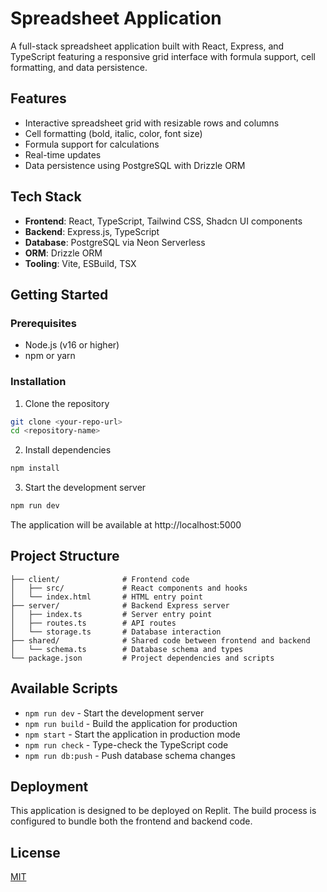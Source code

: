 
# Spreadsheet Application

A full-stack spreadsheet application built with React, Express, and TypeScript featuring a responsive grid interface with formula support, cell formatting, and data persistence.

## Features

- Interactive spreadsheet grid with resizable rows and columns
- Cell formatting (bold, italic, color, font size)
- Formula support for calculations
- Real-time updates
- Data persistence using PostgreSQL with Drizzle ORM

## Tech Stack

- **Frontend**: React, TypeScript, Tailwind CSS, Shadcn UI components
- **Backend**: Express.js, TypeScript
- **Database**: PostgreSQL via Neon Serverless
- **ORM**: Drizzle ORM
- **Tooling**: Vite, ESBuild, TSX

## Getting Started

### Prerequisites

- Node.js (v16 or higher)
- npm or yarn

### Installation

1. Clone the repository
```bash
git clone <your-repo-url>
cd <repository-name>
```

2. Install dependencies
```bash
npm install
```

3. Start the development server
```bash
npm run dev
```

The application will be available at http://localhost:5000

## Project Structure

```
├── client/              # Frontend code
│   ├── src/             # React components and hooks
│   └── index.html       # HTML entry point
├── server/              # Backend Express server
│   ├── index.ts         # Server entry point
│   ├── routes.ts        # API routes
│   └── storage.ts       # Database interaction
├── shared/              # Shared code between frontend and backend
│   └── schema.ts        # Database schema and types
└── package.json         # Project dependencies and scripts
```

## Available Scripts

- `npm run dev` - Start the development server
- `npm run build` - Build the application for production
- `npm start` - Start the application in production mode
- `npm run check` - Type-check the TypeScript code
- `npm run db:push` - Push database schema changes

## Deployment

This application is designed to be deployed on Replit. The build process is configured to bundle both the frontend and backend code.

## License

[MIT](https://choosealicense.com/licenses/mit/)
